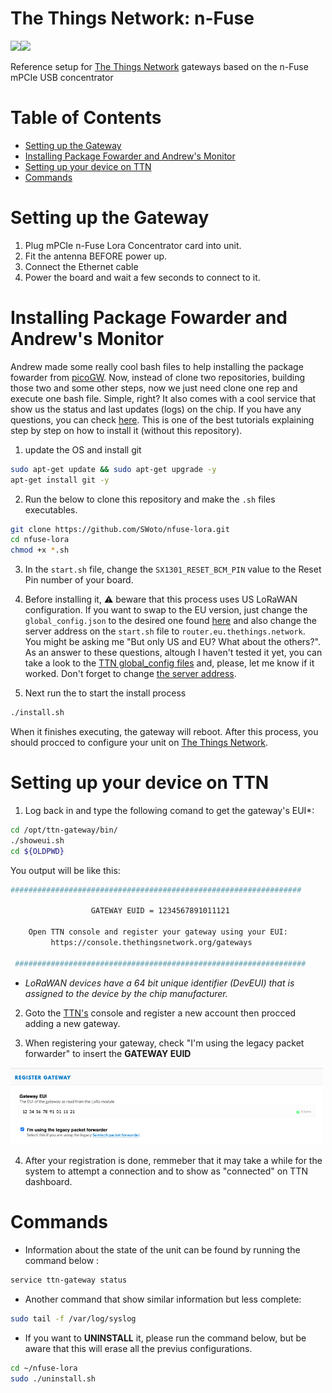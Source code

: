# The Things Network: n-Fuse 

<img src="https://www.thethingsnetwork.org/spa/static/img/b403019.png" height="150"/><img src="https://www.n-fuse.co/assets/products/lrwccx/lrwccx-mpcie_w_shield_w_label_500.png" height="150"/>

Reference setup for [The Things Network](http://thethingsnetwork.org/) gateways based on the n-Fuse mPCIe USB concentrator

# Table of Contents
- [Setting up the Gateway](#setting-up-the-gateway)
- [Installing Package Fowarder and Andrew's Monitor](#installing-package-fowarder-and-andrews-monitor)
- [Setting up your device on TTN](#setting-up-your-device-on-ttn)
- [Commands](#commands)

# Setting up the Gateway

1. Plug mPCIe n-Fuse Lora Concentrator card into unit.
1. Fit the antenna BEFORE power up.
1. Connect the Ethernet cable
1. Power the board and wait a few seconds to connect to it.

# Installing Package Fowarder and Andrew's Monitor
Andrew made some really cool bash files to help installing the package fowarder from [picoGW](https://github.com/Lora-net/picoGW_packet_forwarder). Now, instead of clone two repositories, building those two and some other steps, now we just need clone one rep and execute one bash file. Simple, right? It also comes with a cool service that show us the status and last updates (logs) on the chip.
If you have any questions, you can check [here](https://thomasflummer.com/projects/lora-gateway/). This is one of the best tutorials explaining step by step on how to install it (without this repository).

1. update the OS and install git
```bash
sudo apt-get update && sudo apt-get upgrade -y
apt-get install git -y
```

2. Run the below to clone this repository and make the `.sh` files executables.
```bash
git clone https://github.com/SWoto/nfuse-lora.git
cd nfuse-lora
chmod +x *.sh
```
3. In the `start.sh` file, change the `SX1301_RESET_BCM_PIN` value to the Reset Pin number of your board.

4. Before installing it, :warning: beware that this process uses US LoRaWAN configuration. If you want to swap to the EU version, just change the `global_config.json` to the desired one found [here](https://github.com/Lora-net/picoGW_packet_forwarder/tree/master/lora_pkt_fwd/cfg) and also change the server address on the `start.sh` file to `router.eu.thethings.network`.  
You might be asking me "But only US and EU? What about the others?". As an answer to these questions, altough I haven't tested it yet, you can take a look to the [TTN global_config files](https://github.com/TheThingsNetwork/gateway-conf) and, please, let me know if it worked. Don't forget to change [the server address](https://www.thethingsnetwork.org/docs/gateways/packet-forwarder/semtech-udp.html#router-addresses).

5. Next run the to start the install process
```bash
./install.sh
```
When it finishes executing, the gateway will reboot. After this process, you should procced to configure your unit on [The Things Network](https://www.thethingsnetwork.org/).

# Setting up your device on TTN

1. Log back in and type the following  comand to get the gateway's EUI*:
```bash
cd /opt/ttn-gateway/bin/
./showeui.sh
cd ${OLDPWD}
```
You output will be like this:
```bash
#################################################################

                  GATEWAY EUID = 1234567891011121

    Open TTN console and register your gateway using your EUI: 
         https://console.thethingsnetwork.org/gateways 

 #################################################################
 ```
* _LoRaWAN devices have a 64 bit unique identifier (DevEUI) that is assigned to the device by the chip manufacturer._

2. Goto the [TTN's](https://console.thethingsnetwork.org/gateways) console and register a new account then procced adding a new gateway.
  
3. When registering your gateway, check "I'm using the legacy packet forwarder" to insert the **GATEWAY EUID**
<img src="/images/TTNlegacyOption.png" width="500"/>

4. After your registration is done, remmeber that it may take a while for the system to attempt a connection and to show as "connected" on TTN dashboard. 

# Commands

- Information about the state of the unit can be found by running the command below :
```bash
service ttn-gateway status
```
- Another command that show similar information but less complete:
```bash
sudo tail -f /var/log/syslog
```
- If you want to **UNINSTALL** it, please run the command below, but be aware that this will erase all the previus configurations.
```bash
cd ~/nfuse-lora
sudo ./uninstall.sh
```
